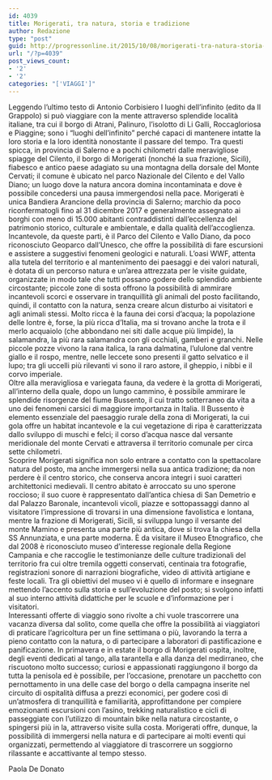 ```yaml
---
id: 4039
title: Morigerati, tra natura, storia e tradizione
author: Redazione
type: "post"
guid: http://progressonline.it/2015/10/08/morigerati-tra-natura-storia-e-tradizione/
url: "/?p=4039"
post_views_count:
- '2'
- '2'
categories: "['VIAGGI']"
---
```


Leggendo l’ultimo testo di Antonio Corbisiero I luoghi dell’infinito (edito da Il Grappolo) si può viaggiare con la mente attraverso splendide località italiane, tra cui il borgo di Atrani, Palinuro, l’isolotto di Li Galli, Roccagloriosa e Piaggine; sono i “luoghi dell’infinito” perché capaci di mantenere intatte la loro storia e la loro identità nonostante il passare del tempo. Tra questi spicca, in provincia di Salerno e a pochi chilometri dalle meravigliose spiagge del Cilento, il borgo di Morigerati (nonché la sua frazione, Sicilì), fiabesco e antico paese adagiato su una montagna della dorsale del Monte Cervati; il comune è ubicato nel parco Nazionale del Cilento e del Vallo Diano; un luogo dove la natura ancora domina incontaminata e dove è possibile concedersi una pausa immergendosi nella pace. Morigerati è unica Bandiera Arancione della provincia di Salerno; marchio da poco riconfermatogli fino al 31 dicembre 2017 e generalmente assegnato ai borghi con meno di 15.000 abitanti contraddistinti dall’eccellenza del patrimonio storico, culturale e ambientale, e dalla qualità dell’accoglienza.  
Incantevole, da queste parti, è il Parco del Cilento e Vallo Diano, da poco riconosciuto Geoparco dall’Unesco, che offre la possibilità di fare escursioni e assistere a suggestivi fenomeni geologici e naturali. L’oasi WWF, attenta alla tutela del territorio e al mantenimento dei paesaggi e dei valori naturali, è dotata di un percorso natura e un’area attrezzata per le visite guidate, organizzate in modo tale che tutti possano godere dello splendido ambiente circostante; piccole zone di sosta offrono la possibilità di ammirare incantevoli scorci e osservare in tranquillità gli animali del posto facilitando, quindi, il contatto con la natura, senza creare alcun disturbo ai visitatori e agli animali stessi. Molto ricca è la fauna dei corsi d’acqua; la popolazione delle lontre è, forse, la più ricca d’Italia, ma si trovano anche la trota e il merlo acquaiolo (che abbondano nei siti dalle acque più limpide), la salamandra, la più rara salamandra con gli occhiali, gamberi e granchi. Nelle piccole pozze vivono la rana italica, la rana dalmatina, l’ululone dal ventre giallo e il rospo, mentre, nelle leccete sono presenti il gatto selvatico e il lupo; tra gli uccelli più rilevanti vi sono il raro astore, il gheppio, i nibbi e il corvo imperiale.   
Oltre alla meravigliosa e variegata fauna, da vedere è la grotta di Morigerati, all’interno della quale, dopo un lungo cammino, è possibile ammirare le splendide risorgenze del fiume Bussento, il cui tratto sotterraneo da vita a uno dei fenomeni carsici di maggiore importanza in Italia. Il Bussento è elemento essenziale del paesaggio rurale della zona di Morigerati, la cui gola offre un habitat incantevole e la cui vegetazione di ripa è caratterizzata dallo sviluppo di muschi e felci; il corso d’acqua nasce dal versante meridionale del monte Cervati e attraversa il territorio comunale per circa sette chilometri.   
Scoprire Morigerati significa non solo entrare a contatto con la spettacolare natura del posto, ma anche immergersi nella sua antica tradizione; da non perdere è il centro storico, che conserva ancora integri i suoi caratteri architettonici medievali. Il centro abitato è arroccato su uno sperone roccioso; il suo cuore è rappresentato dall’antica chiesa di San Demetrio e dal Palazzo Baronale, incantevoli vicoli, piazze e sottopassaggi danno al visitatore l’impressione di trovarsi in una dimensione favolistica e lontana, mentre la frazione di Morigerati, Sicilì, si sviluppa lungo il versante del monte Mamino e presenta una parte più antica, dove si trova la chiesa della SS Annunziata, e una parte moderna. È da visitare il Museo Etnografico, che dal 2008 è riconosciuto museo d’interesse regionale della Regione Campania e che raccoglie le testimonianze delle culture tradizionali del territorio fra cui oltre tremila oggetti conservati, centinaia tra fotografie, registrazioni sonore di narrazioni biografiche, video di attività artigiane e feste locali. Tra gli obiettivi del museo vi è quello di informare e insegnare mettendo l’accento sulla storia e sull’evoluzione del posto; si svolgono infatti al suo interno attività didattiche per le scuole e d’informazione per i visitatori.   
Interessanti offerte di viaggio sono rivolte a chi vuole trascorrere una vacanza diversa dal solito, come quella che offre la possibilità ai viaggiatori di praticare l’agricoltura per un fine settimana o più, lavorando la terra a pieno contatto con la natura, o di partecipare a laboratori di pastificazione e panificazione. In primavera e in estate il borgo di Morigerati ospita, inoltre, degli eventi dedicati al tango, alla tarantella e alla danza del medirraneo, che riscuotono molto successo; curiosi e appassionati raggiungono il borgo da tutta la penisola ed è possibile, per l’occasione, prenotare un pacchetto con pernottamento in una delle case del borgo o della campagna inserite nel circuito di ospitalità diffusa a prezzi economici, per godere così di un’atmosfera di tranquillità e familiarità, approfittandone per compiere emozionanti escursioni con l’asino, trekking naturalistico e cicli di passeggiate con l’utilizzo di mountain bike nella natura circostante, o spingersi più in la, attraverso visite sulla costa. Morigerati offre, dunque, la possibilità di immergersi nella natura e di partecipare ai molti eventi qui organizzati, permettendo al viaggiatore di trascorrere un soggiorno rilassante e accattivante al tempo stesso.

Paola De Donato